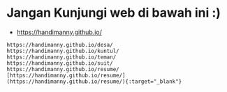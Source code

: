 # Jangan Kunjungi web di bawah ini :)

* https://handimanny.github.io/

```
https://handimanny.github.io/desa/
https://handimanny.github.io/kuntul/
https://handimanny.github.io/teman/
https://handimanny.github.io/suit/
https://handimanny.github.io/resume/
[https://handimanny.github.io/resume/](https://handimanny.github.io/resume/){:target="_blank"}
```
